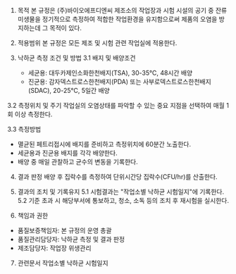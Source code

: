 1. 목적
본 규정은 (주)바이오에프디엔씨 제조소의 작업장과 시험 시설의 공기 중 잔류 미생물을 정기적으로 측정하여 적합한 작업환경을 유지함으로써 제품의 오염을 방지하는데 그 목적이 있다.

2. 적용범위
본 규정은 모든 제조 및 시험 관련 작업실에 적용한다.

3. 낙하균 측정 조건 및 방법
3.1 배지 및 배양조건
   - 세균용: 대두카제인소화한천배지(TSA), 30-35℃, 48시간 배양
   - 진균용: 감자덱스트로스한천배지(PDA) 또는 사부로덱스트로스한천배지(SDAC), 20-25℃, 5일간 배양

3.2 측정위치 및 주기
작업실의 오염상태를 파악할 수 있는 중요 지점을 선택하여 매월 1회 이상 측정한다.

3.3 측정방법
- 멸균된 페트리접시에 배지를 준비하고 측정위치에 60분간 노출한다.
- 세균용과 진균용 배지를 각각 배양한다.
- 배양 중 매일 관찰하고 균수의 변동을 기록한다.

4. 결과 판정
배양 후 집락수를 측정하여 단위시간당 집락수(CFU/hr)를 산출한다.

5. 결과의 조치 및 기록유지
5.1 시험결과는 "작업소별 낙하균 시험일지"에 기록한다.
5.2 기준 초과 시 해당부서에 통보하고, 청소, 소독 등의 조치 후 재시험을 실시한다.

6. 책임과 권한
- 품질보증책임자: 본 규정의 운영 총괄
- 품질관리담당자: 낙하균 측정 및 결과 판정
- 제조담당자: 작업장 위생관리

7. 관련문서
작업소별 낙하균 시험일지